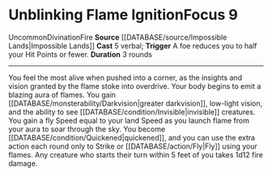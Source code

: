 ﻿---
actions: '[reaction]'
area: null
bloodline: null
component:
- Verbal
cost: null
deity: null
domain: null
duration: 3 rounds
element: Fire
heighten: null
heighten_level: '9'
id: '1246'
lesson: null
level: '9'
mystery: null
name: Unblinking Flame Ignition
patron_theme: null
range: null
rarity: Uncommon
requirement: null
rus_type_level: null
saving_throw: null
school: Divination
source: '[[DATABASE/source/Impossible Lands|Impossible Lands]]'
target: null
tradition: null
trait:
- '[[DATABASE/trait/Divination|Divination]]'
- '[[DATABASE/trait/Fire|Fire]]'
- '[[DATABASE/trait/Uncommon|Uncommon]]'
trigger: A foe reduces you to half your Hit Points or fewer.
type: Focus

---
# Unblinking Flame Ignition<span class="item-type">Focus 9</span>

<span class="trait-uncommon item-trait">Uncommon</span><span class="item-trait">Divination</span><span class="item-trait">Fire</span>
**Source** [[DATABASE/source/Impossible Lands|Impossible Lands]]
**Cast** <span class="action-icon">5</span> verbal; **Trigger** A foe reduces you to half your Hit Points or fewer.
**Duration** 3 rounds

---
You feel the most alive when pushed into a corner, as the insights and vision granted by the flame stoke into overdrive. Your body begins to emit a blazing aura of flames. You gain [[DATABASE/monsterability/Darkvision|greater darkvision]], low-light vision, and the ability to see [[DATABASE/condition/Invisible|invisible]] creatures. You gain a fly Speed equal to your land Speed as you launch flame from your aura to soar through the sky. You become [[DATABASE/condition/Quickened|quickened]], and you can use the extra action each round only to Strike or [[DATABASE/action/Fly|Fly]] using your flames. Any creature who starts their turn within 5 feet of you takes 1d12 fire damage.